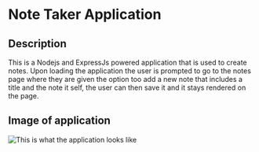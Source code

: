 # Note Taker Application

## Description

This is a Nodejs and ExpressJs powered application that is used to create notes. Upon loading the application the user is prompted to go to the notes page where they are given the option too add a new note that includes a title and the note it self, the user can then save it and it stays rendered on the page.

## Image of application

![This is what the application looks like](https://github.com/isain1/Note-takerp/blob/img/Application-screenshot.PNG)

